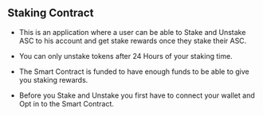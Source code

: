 ## Staking Contract
* This is an application where a user can be able to Stake and Unstake ASC to his account and get stake rewards once they stake their ASC.
* You can only unstake tokens after 24 Hours of your staking time.
* The Smart Contract is funded to have enough funds to be able to give you staking rewards.

* Before you Stake and Unstake you first have to connect your wallet and Opt in to the Smart Contract.
